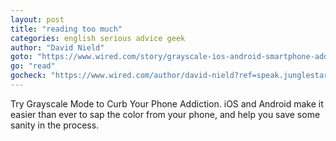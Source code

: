 ```yaml
---
layout: post
title: "reading too much"
categories: english serious advice geek
author: "David Nield"
goto: "https://www.wired.com/story/grayscale-ios-android-smartphone-addiction?ref=speak.junglestar.org"
go: "read"
gocheck: "https://www.wired.com/author/david-nield?ref=speak.junglestar.org"
---
```

Try Grayscale Mode to Curb Your Phone Addiction.
iOS and Android make it easier than ever to sap the color from your phone, and help you save some sanity in the process.

